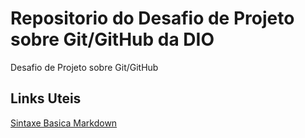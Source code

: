 # Repositorio do Desafio de Projeto sobre Git/GitHub da DIO
Desafio de Projeto sobre Git/GitHub

## Links Uteis
[Sintaxe Basica Markdown]( https://www.markdownguide.org/basic-syntax/)
